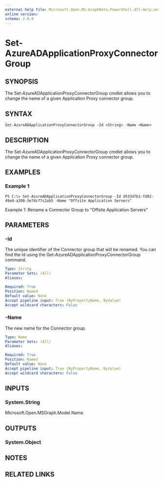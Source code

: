 ```yaml
---
external help file: Microsoft.Open.MS.GraphBeta.PowerShell.dll-Help.xml
online version: 
schema: 2.0.0
---
```


# Set-AzureADApplicationProxyConnectorGroup

## SYNOPSIS
The Set-AzureADApplicationProxyConnectorGroup cmdlet allows you to change the name of a given Application Proxy connector group. 

## SYNTAX

```
Set-AzureADApplicationProxyConnectorGroup -Id <String> -Name <Name>
```

## DESCRIPTION
The Set-AzureADApplicationProxyConnectorGroup cmdlet allows you to change the name of a given Application Proxy connector group. 

## EXAMPLES

### Example 1
```
PS C:\> Set-AzureADApplicationProxyConnectorGroup -Id d533d7b1-fd92-49e8-a200-3e7dcf7c2ab5 -Name "Offsite Application Servers" 
```
Example 1: Rename a Connector Group to "Offsite Application Servers"

## PARAMETERS

### -Id
The unique identifier of the Connector group that will be renamed. You can find the Id using the Get-AzureADApplicationProxyConnectorGroup command. 

```yaml
Type: String
Parameter Sets: (All)
Aliases: 

Required: True
Position: Named
Default value: None
Accept pipeline input: True (ByPropertyName, ByValue)
Accept wildcard characters: False
```

### -Name
The new name for the Connector group.

```yaml
Type: Name
Parameter Sets: (All)
Aliases: 

Required: True
Position: Named
Default value: None
Accept pipeline input: True (ByPropertyName, ByValue)
Accept wildcard characters: False
```

## INPUTS

### System.String
Microsoft.Open.MSGraph.Model.Name


## OUTPUTS

### System.Object

## NOTES

## RELATED LINKS

